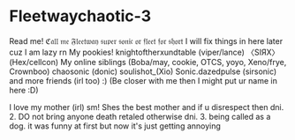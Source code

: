# Fleetwaychaotic-3
Read me!
ℭ𝔞𝔩𝔩 𝔪𝔢 𝔉𝔩𝔢𝔢𝔱𝔴𝔞𝔶 𝔰𝔲𝔭𝔢𝔯 𝔰𝔬𝔫𝔦𝔠 𝔬𝔯 𝔣𝔩𝔢𝔢𝔱 𝔣𝔬𝔯 𝔰𝔥𝔬𝔯𝔱
 I will fix things in here later cuz I am lazy rn 
 My pookies!
  knightoftherxundtable (viper/lance)
  〈SIЯX〉(Hex/cellcon) 
  My online siblings (Boba/may, cookie, OTCS, yoyo, Xeno/frye, Crownboo)
  chaosonic (donic)
  soulishot_(Xio) 
  Sonic.dazedpulse (sirsonic)
  and more friends (irl too) :)
  (Be closer with me then I might put ur name in here :D) 

  I love my mother (irl) sm! Shes the best mother and if u disrespect then dni.
  2. DO not bring anyone death retaled otherwise dni.
  3. being called as a dog. it was funny at first but now it's just getting annoying
  
